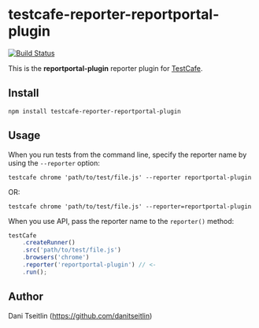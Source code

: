 # testcafe-reporter-reportportal-plugin
[![Build Status](https://travis-ci.org/danitseitlin/testcafe-reporter-reportportal-plugin.svg)](https://travis-ci.org/danitseitlin/testcafe-reporter-reportportal-plugin)

This is the **reportportal-plugin** reporter plugin for [TestCafe](http://devexpress.github.io/testcafe).

## Install

```
npm install testcafe-reporter-reportportal-plugin
```

## Usage

When you run tests from the command line, specify the reporter name by using the `--reporter` option:

```
testcafe chrome 'path/to/test/file.js' --reporter reportportal-plugin
```
OR:
```
testcafe chrome 'path/to/test/file.js' --reporter=reportportal-plugin
```

When you use API, pass the reporter name to the `reporter()` method:

```js
testCafe
    .createRunner()
    .src('path/to/test/file.js')
    .browsers('chrome')
    .reporter('reportportal-plugin') // <-
    .run();
```

## Author
Dani Tseitlin (https://github.com/danitseitlin)
